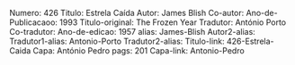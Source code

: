 Numero: 426
Titulo: Estrela Caída
Autor: James Blish
Co-autor: 
Ano-de-Publicacaoo: 1993
Titulo-original: The Frozen Year
Tradutor: António Porto
Co-tradutor: 
Ano-de-edicao: 1957
alias: James-Blish
Autor2-alias: 
Tradutor1-alias: Antonio-Porto
Tradutor2-alias: 
Titulo-link: 426-Estrela-Caida
Capa: António Pedro
pags: 201
Capa-link: Antonio-Pedro